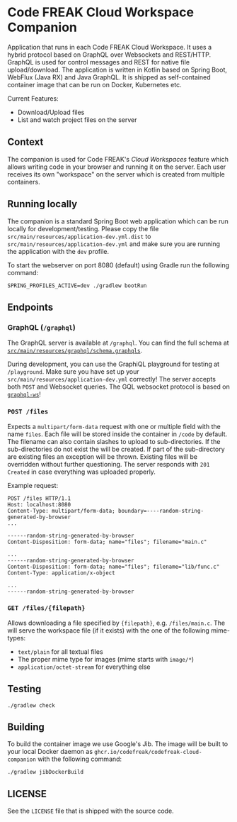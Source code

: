 # Code FREAK Cloud Workspace Companion

Application that runs in each Code FREAK Cloud Workspace.
It uses a hybrid protocol based on GraphQL over Websockets and REST/HTTP.
GraphQL is used for control messages and REST for native file upload/download.
The application is written in Kotlin based on Spring Boot, WebFlux (Java RX) and Java GraphQL.
It is shipped as self-contained container image that can be run on Docker, Kubernetes etc.

Current Features:
* Download/Upload files
* List and watch project files on the server

## Context
The companion is used for Code FREAK's *Cloud Workspaces* feature which allows writing code in your browser and running
it on the server.
Each user receives its own "workspace" on the server which is created from multiple containers.

## Running locally
The companion is a standard Spring Boot web application which can be run locally for development/testing.
Please copy the file `src/main/resources/application-dev.yml.dist` to `src/main/resources/application-dev.yml` and make sure you are running the application with the `dev` profile.

To start the webserver on port 8080 (default) using Gradle run the following command:
```shell
SPRING_PROFILES_ACTIVE=dev ./gradlew bootRun
```

## Endpoints

### GraphQL (`/graphql`)
The GraphQL server is available at `/graphql`. You can find the full schema at [`src/main/resources/graphql/schema.graphqls`](src/main/resources/graphql/schema.graphqls).

During development, you can use the GraphiQL playground for testing at `/playground`. Make sure you have set up your `src/main/resources/application-dev.yml` correctly!
The server accepts both `POST` and Websocket queries. 
The GQL websocket protocol is based on [`graphql-ws`](https://github.com/enisdenjo/graphql-ws)!

### `POST /files`
Expects a `multipart/form-data` request with one or multiple field with the name `files`.
Each file will be stored inside the container in `/code` by default.
The filename can also contain slashes to upload to sub-directories.
If the sub-directories do not exist the will be created.
If part of the sub-directory are existing files an exception will be thrown.
Existing files will be overridden without further questioning.
The server responds with `201 Created` in case everything was uploaded properly.

Example request:

```
POST /files HTTP/1.1
Host: localhost:8080
Content-Type: multipart/form-data; boundary=----random-string-generated-by-browser
...

------random-string-generated-by-browser
Content-Disposition: form-data; name="files"; filename="main.c"

...
------random-string-generated-by-browser
Content-Disposition: form-data; name="files"; filename="lib/func.c"
Content-Type: application/x-object

...
------random-string-generated-by-browser
```

### `GET /files/{filepath}`
Allows downloading a file specified by `{filepath}`, e.g. `/files/main.c`.
The will serve the workspace file (if it exists) with the one of the following mime-types:
* `text/plain` for all textual files
* The proper mime type for images (mime starts with `image/*`)
* `application/octet-stream` for everything else



## Testing
```shell
./gradlew check
```

## Building
To build the container image we use Google's Jib.
The image will be built to your local Docker daemon as `ghcr.io/codefreak/codefreak-cloud-companion` with the following command:
```shell
./gradlew jibDockerBuild
```

## LICENSE
See the `LICENSE` file that is shipped with the source code.